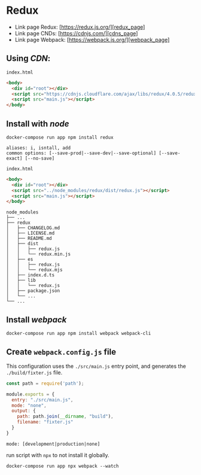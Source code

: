 # Redux

* Link page Redux: [https://redux.js.org/][redux_page]
* Link page CNDs: [https://cdnjs.com/][cdns_page]
* Link page Webpack: [https://webpack.js.org/][webpack_page]

[redux_page]: https://redux.js.org/
[cdns_page]: https://cdnjs.com/
[webpack_page]: https://webpack.js.org/

## Using _CDN_:

`index.html`

```html
<body>
  <div id="root"></div>
  <script src="https://cdnjs.cloudflare.com/ajax/libs/redux/4.0.5/redux.min.js" integrity="sha256-7nQo8jg3+LLQfXy/aqP5D6XtqDQRODTO18xBdHhQow4=" crossorigin="anonymous"></script>
  <script src="main.js"></script>
</body>
```

## Install with _node_

```shell
docker-compose run app npm install redux
```
```shell
aliases: i, isntall, add
common options: [--save-prod|--save-dev|--save-optional] [--save-exact] [--no-save]
```

`index.html`

```html
<body>
  <div id="root"></div>
  <script src="../node_modules/redux/dist/redux.js"></script>
  <script src="main.js"></script>
</body>
```
```shell
node_modules
├── ...
├── redux
│   ├── CHANGELOG.md
│   ├── LICENSE.md
│   ├── README.md
│   ├── dist
│   │   ├── redux.js
│   │   └── redux.min.js
│   ├── es
│   │   ├── redux.js
│   │   └── redux.mjs
│   ├── index.d.ts
│   ├── lib
│   │   └── redux.js
│   ├── package.json
│   └── ...
└── ...
```

## Install _webpack_

```shell
docker-compose run app npm install webpack webpack-cli
```

## Create `webpack.config.js` file

This configuration uses the `./src/main.js` entry point, and generates the `./build/fixter.js` file.
```javascript
const path = require('path');

module.exports = {
  entry: "./src/main.js",
  mode: "none",
  output: {
    path: path.join(__dirname, "build"),
    filename: "fixter.js"
  }
}
```

`mode: [development|production|none]`

run script with `npx` to not install it globally.
```shell
docker-compose run app npx webpack --watch
```

